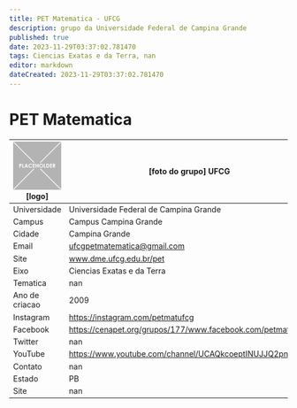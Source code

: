 ```yaml
---
title: PET Matematica - UFCG
description: grupo da Universidade Federal de Campina Grande
published: true
date: 2023-11-29T03:37:02.781470
tags: Ciencias Exatas e da Terra, nan
editor: markdown
dateCreated: 2023-11-29T03:37:02.781470
---
```


# PET Matematica


| ![placeholder.png](/placeholder.png) [logo] | [foto do grupo] UFCG         |
| ------------------------------------------- | ------------------------------------------------- |
| Universidade                                | Universidade Federal de Campina Grande      |
| Campus                                      | Campus Campina Grande            |
| Cidade                                      | Campina Grande             |
| Email                                       | ufcgpetmatematica@gmail.com             |
| Site                                        | www.dme.ufcg.edu.br/pet              |
| Eixo                                        | Ciencias Exatas e da Terra              |
| Tematica                                    | nan          |
| Ano de criacao                              | 2009        |
| Instagram                                   | https://instagram.com/petmatufcg         |
| Facebook                                    | https://cenapet.org/grupos/177/www.facebook.com/petmatufcg          |
| Twitter                                     | nan           |
| YouTube                                     | https://www.youtube.com/channel/UCAQkcoeptINUJJQ2pnYEYiA           |
| Contato                                     | nan         |
| Estado                                      |  PB            |
| Site                                        | nan |

